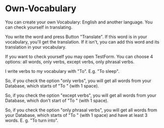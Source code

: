 # Own-Vocabulary
You can create your own Vocabulary: English and another language. You can check yourself in translating.

You write the word and press Button "Translate". If this word is in your vocabulary, you'll get
the translation. If it isn't, you can add this word and its translation in your vocabulary.

If you want to check yourself you may open TestForm.
You can choose 4 options: all words, only verbs, except verbs, only phrasal verbs.

I write verbs to my vocabulary with "To". E.g. "To sleep".

So, if you check the option "only verbs", you will get all words from your Database,
which starts of "To " (with 1 space).

So, if you check the option "except verbs", you will get all words from your Database,
which don't start of "To " (with 1 space).

So, if you check the option "only phrasal verbs", you will get all words from your Database,
which starts of "To " (with 1 space) and have at least 3 words. E. g. "To turn into".
